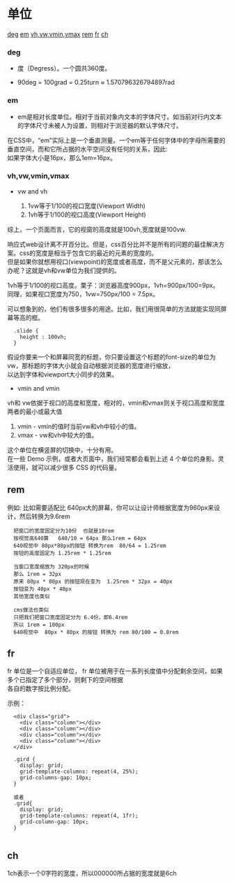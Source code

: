 # 单位
[deg](#deg)
[em](#em)
[vh,vw,vmin,vmax](#vh,vw,vmin,vmax)
[rem](#rem)
[fr](#fr)
[ch](#ch)

### deg

- 度（Degress）。一个圆共360度。   

- 90deg = 100grad = 0.25turn ≈ 1.570796326794897rad


### em

- em是相对长度单位。相对于当前对象内文本的字体尺寸。如当前对行内文本的字体尺寸未被人为设置，则相对于浏览器的默认字体尺寸。  

在CSS中，“em”实际上是一个垂直测量。一个em等于任何字体中的字母所需要的垂直空间，而和它所占据的水平空间没有任何的关系，因此:  
如果字体大小是16px，那么1em=16px。  

### vh,vw,vmin,vmax

- vw and vh  

  1. 1vw等于1/100的视口宽度(Viewport Width)  
  2. 1vh等于1/100的视口高度(Viewport Height)  
  
综上，一个页面而言，它的视窗的高度就是100vh,宽度就是100vw.  

响应式web设计离不开百分比。但是，css百分比并不是所有的问题的最佳解决方案。css的宽度是相当于包含它的最近的元素的宽度的。  
但是如果你就想用视口(viewpoint)的宽度或者高度，而不是父元素的，那该怎么办呢？这就是vh和vw单位为我们提供的。  

1vh等于1/100的视口高度。栗子：浏览器高度900px，1vh=900px/100=9px。  
同理，如果视口宽度为750，1vw=750px/100 = 7.5px。  

可以想象到的，他们有很多很多的用途。比如，我们用很简单的方法就能实现同屏幕等高的框。  

```
  .slide {
    height : 100vh;
  }
```

假设你要来一个和屏幕同宽的标题，你只要设置这个标题的font-size的单位为vw，那标题的字体大小就会自动根据浏览器的宽度进行缩放，  
以达到字体和viewport大小同步的效果。  

- vmin and vmin

vh和 vw依据于视口的高度和宽度，相对的，vmin和vmax则关于视口高度和宽度两者的最小或最大值   

 1. vmin - vmin的值时当前vw和vh中较小的值。  
 2. vmax - vw和vh中较大的值。  
 
这个单位在横竖屏的切换中，十分有用。  
在一些 Demo 示例，或者大页面中，我们经常都会看到上述 4 个单位的身影。灵活使用，就可以减少很多 CSS 的代码量。  

## rem

例如: 比如需要适配比 640px大的屏幕，你可以让设计师根据宽度为960px来设计，然后转换为9.6rem  

```
  把窗口的宽度固定分为10份  也就是10rem
  按视觉高640算   640/10 = 64px 那么1rem = 64px
  640视觉中 80px*80px的按钮 转换为rem  80/64 = 1.25rem
  按钮的高度固定为 1.25rem * 1.25rem
  
  当窗口宽度缩放为 320px的时候
  那么 1rem = 32px
  原来 80px * 80px 的按钮现在变为  1.25rem * 32px = 40px
  按钮变为 40px * 40px
  其他宽度也类似

  cms做法也类似
  只把我们把窗口宽度固定分为 6.4份，即6.4rem
  所以 1rem = 100px
  640视觉中  80px * 80px 的按钮 转换为 rem 80/100 = 0.8rem

```

## fr

fr 单位是一个自适应单位， fr 单位被用于在一系列长度值中分配剩余空间，如果多个已指定了多个部分，则剩下的空间根据  
各自的数字按比例分配。  

示例：  

```
  <div class="grid">
    <div class="column"></div>
    <div class="column"></div>
    <div class="column"></div>
    <div class="column"></div>
  </div>

  .gird {
    display: grid;
    grid-template-columns: repeat(4, 25%);
    grid-columns-gap: 10px;
  }

  或者
  .grid{
    display: grid;
    grid-template-columns: repeat(4, 1fr);
    grid-column-gap: 10px;
  }


```

## ch

1ch表示一个0字符的宽度，所以000000所占据的宽度就是6ch




















